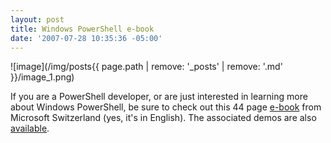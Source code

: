 ```yaml
---
layout: post
title: Windows PowerShell e-book
date: '2007-07-28 10:35:36 -05:00'
---
```


![image](/img/posts{{ page.path | remove: '_posts' | remove: '.md' }}/image_1.png) 

If you are a PowerShell developer, or are just interested in learning more about Windows PowerShell, be sure to check out this 44 page [e-book](http://download.microsoft.com/download/a/9/4/a94270c7-ed16-4c72-8280-658c66315719/Windows%20Powershell%20-%20EN.zip) from Microsoft Switzerland (yes, it's in English). The associated demos are also [available](http://download.microsoft.com/download/a/9/4/a94270c7-ed16-4c72-8280-658c66315719/PowerShell-Demofiles.zip).
